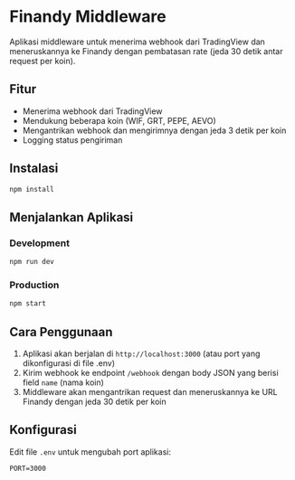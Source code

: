 # Finandy Middleware

Aplikasi middleware untuk menerima webhook dari TradingView dan meneruskannya ke Finandy dengan pembatasan rate (jeda 30 detik antar request per koin).

## Fitur

- Menerima webhook dari TradingView
- Mendukung beberapa koin (WIF, GRT, PEPE, AEVO)
- Mengantrikan webhook dan mengirimnya dengan jeda 3 detik per koin
- Logging status pengiriman

## Instalasi

```bash
npm install
```

## Menjalankan Aplikasi

### Development

```bash
npm run dev
```

### Production

```bash
npm start
```

## Cara Penggunaan

1. Aplikasi akan berjalan di `http://localhost:3000` (atau port yang dikonfigurasi di file .env)
2. Kirim webhook ke endpoint `/webhook` dengan body JSON yang berisi field `name` (nama koin)
3. Middleware akan mengantrikan request dan meneruskannya ke URL Finandy dengan jeda 30 detik per koin

## Konfigurasi

Edit file `.env` untuk mengubah port aplikasi:

```
PORT=3000
``` 